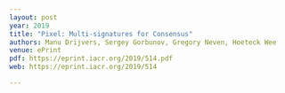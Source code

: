 ```yaml
---
layout: post
year: 2019
title: "Pixel: Multi-signatures for Consensus"
authors: Manu Drijvers, Sergey Gorbunov, Gregory Neven, Hoeteck Wee
venue: ePrint
pdf: https://eprint.iacr.org/2019/514.pdf
web: https://eprint.iacr.org/2019/514

---
```


